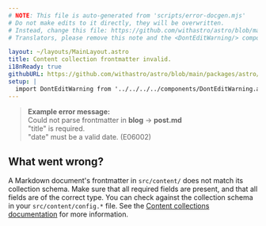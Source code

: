 ```yaml
---
# NOTE: This file is auto-generated from 'scripts/error-docgen.mjs'
# Do not make edits to it directly, they will be overwritten.
# Instead, change this file: https://github.com/withastro/astro/blob/main/packages/astro/src/core/errors/errors-data.ts
# Translators, please remove this note and the <DontEditWarning/> component.

layout: ~/layouts/MainLayout.astro
title: Content collection frontmatter invalid.
i18nReady: true
githubURL: https://github.com/withastro/astro/blob/main/packages/astro/src/core/errors/errors-data.ts
setup: |
  import DontEditWarning from '../../../../components/DontEditWarning.astro';
---
```


<DontEditWarning />


> **Example error message:**<br/>
Could not parse frontmatter in **blog** → **post.md**<br/>
"title" is required.<br/>
"date" must be a valid date. (E06002)

## What went wrong?
A Markdown document's frontmatter in `src/content/` does not match its collection schema.
Make sure that all required fields are present, and that all fields are of the correct type.
You can check against the collection schema in your `src/content/config.*` file.
See the [Content collections documentation](/en/guides/content-collections/) for more information.



